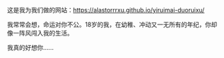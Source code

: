 这是我为我们做的网站：https://alastorrrxu.github.io/yiruimai-duoruixu/

我常常会想，命运对你不公。18岁的我，在幼稚、冲动又一无所有的年纪，你却像一阵风闯入我的生活。

我真的好想你......

